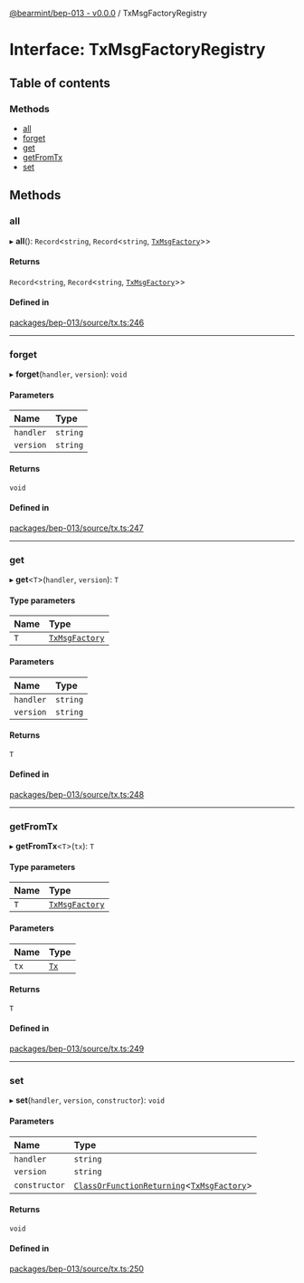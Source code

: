 [@bearmint/bep-013 - v0.0.0](../README.md) / TxMsgFactoryRegistry

# Interface: TxMsgFactoryRegistry

## Table of contents

### Methods

- [all](TxMsgFactoryRegistry.md#all)
- [forget](TxMsgFactoryRegistry.md#forget)
- [get](TxMsgFactoryRegistry.md#get)
- [getFromTx](TxMsgFactoryRegistry.md#getfromtx)
- [set](TxMsgFactoryRegistry.md#set)

## Methods

### all

▸ **all**(): `Record`<`string`, `Record`<`string`, [`TxMsgFactory`](TxMsgFactory.md)\>\>

#### Returns

`Record`<`string`, `Record`<`string`, [`TxMsgFactory`](TxMsgFactory.md)\>\>

#### Defined in

[packages/bep-013/source/tx.ts:246](https://github.com/bearmint/bearmint/blob/main/packages/bep-013/source/tx.ts#L246)

___

### forget

▸ **forget**(`handler`, `version`): `void`

#### Parameters

| Name | Type |
| :------ | :------ |
| `handler` | `string` |
| `version` | `string` |

#### Returns

`void`

#### Defined in

[packages/bep-013/source/tx.ts:247](https://github.com/bearmint/bearmint/blob/main/packages/bep-013/source/tx.ts#L247)

___

### get

▸ **get**<`T`\>(`handler`, `version`): `T`

#### Type parameters

| Name | Type |
| :------ | :------ |
| `T` | [`TxMsgFactory`](TxMsgFactory.md) |

#### Parameters

| Name | Type |
| :------ | :------ |
| `handler` | `string` |
| `version` | `string` |

#### Returns

`T`

#### Defined in

[packages/bep-013/source/tx.ts:248](https://github.com/bearmint/bearmint/blob/main/packages/bep-013/source/tx.ts#L248)

___

### getFromTx

▸ **getFromTx**<`T`\>(`tx`): `T`

#### Type parameters

| Name | Type |
| :------ | :------ |
| `T` | [`TxMsgFactory`](TxMsgFactory.md) |

#### Parameters

| Name | Type |
| :------ | :------ |
| `tx` | [`Tx`](Tx.md) |

#### Returns

`T`

#### Defined in

[packages/bep-013/source/tx.ts:249](https://github.com/bearmint/bearmint/blob/main/packages/bep-013/source/tx.ts#L249)

___

### set

▸ **set**(`handler`, `version`, `constructor`): `void`

#### Parameters

| Name | Type |
| :------ | :------ |
| `handler` | `string` |
| `version` | `string` |
| `constructor` | [`ClassOrFunctionReturning`](../README.md#classorfunctionreturning)<[`TxMsgFactory`](TxMsgFactory.md)\> |

#### Returns

`void`

#### Defined in

[packages/bep-013/source/tx.ts:250](https://github.com/bearmint/bearmint/blob/main/packages/bep-013/source/tx.ts#L250)
